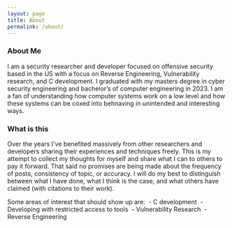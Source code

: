 ```yaml
---
layout: page
title: About
permalink: /about/
---
```

### About Me

I am a security researcher and developer focused on offensive security based in the US
with a focus on Reverse Engineering, Vulnerability research, and C development.
I graduated with my masters degree in cyber security engineering and bachelor’s
of computer engineering in 2023. I am a fan of understanding how computer systems 
work on a low level and how these systems can be coxed into behnaving in unintended
and interesting ways. 


### What is this

Over the years I've benefited massively from other researchers and developers sharing
their experiences and techniques freely. This is my attempt to collect my thoughts for
myself and share what I can to others to pay it forward. That said no promises are being
made about the frequency of posts, consistency of topic, or accuracy. I will do my 
best to distinguish between what I have done, what I think is the case, and what others
have claimed (with citations to their work).

Some areas of interest that should show up are:
 - C development
 - Developing with restricted access to tools
 - Vulnerability Research
 - Reverse Engineering

